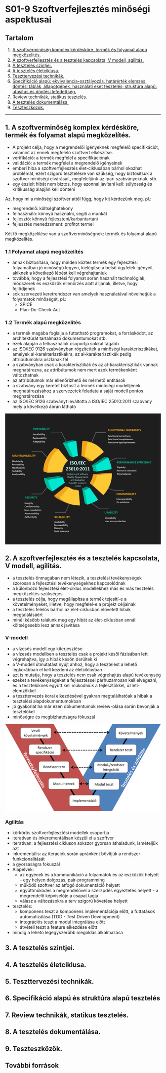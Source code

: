 # S01-9 Szoftverfejlesztés minőségi aspektusai

## Tartalom
1. [A szoftverminőség komplex kérdésköre, termék és folyamat alapú megközelítés.](#chapter01)
2. [A szoftverfejlesztés és a tesztelés kapcsolata, V modell, agilitás.](#chapter02)
3. [A tesztelés szintjei.](#chapter03)
4. [A tesztelés életciklusa.](#chapter04)
5. [Teszttervezési technikák.](#chapter05)
6. [Specifikáció alapú: ekvivalencia-osztályozás, határérték elemzés, döntési táblák, állapotgépek,
használati eset tesztelés; struktúra alapú: utasítás és döntési lefedettség.](#chapter06)
7. [Review technikák, statikus tesztelés.](#chapter07)
8. [A tesztelés dokumentálása.](#chapter08)
9. [Teszteszközök.](#chapter09)

---
## 1. A szoftverminőség komplex kérdésköre, termék és folyamat alapú megközelítés. <a name="chapter01"></a>
- A projekt célja, hogy a megrendelői igényeknek megfelelő specifikációt, valamint az ennek megfelelő szoftvert elkészítse.
- verifikáció: a termék megfelel a specifikációnak
- validáció: a termék megfelel a megrendelő igényeinek
- emberi hiba a szoftverfejlesztés élet-ciklusában bárhol okozhat problémát, ezért szigorú tesztelésre van szükség, hogy biztosítsuk a szoftver minőségi elvárásait, megfeleljünk az ipari szabványoknak, stb.
- egy észlelt hibát nem biztos, hogy azonnal javítani kell: súlyosság és kritikusság alapján kell dönteni

Az, hogy mi a minőségi szoftver attól függ, hogy kit kérdezünk meg. pl.:

- megrendelő: költséghatékony
- felhasználó: könnyű használni, segíti a munkát
- fejlesztő: könnyű fejleszteni/karbantartani
- fejlesztés menedzsment: profitot termel

Két fő megközelítése van a szoftverminőségnek: termék és folyamat alapú megközelítés.

### 1.1 Folyamat alapú megközelítés
- annak biztosítása, hogy minden köztes termék egy fejlesztési folyamatban jó minőségű legyen, kielégítse a
belső ügyfelek igényeit akiknek a következő lépést kell végrehajtaniuk
- továbbá, hogy a fejlesztési folyamat során használt technológiák, módszerek és eszközök ellenőrzés alatt álljanak,
illetve, hogy fejlődjenek
- sok szervezeti keretrendszer van amelyek használatával növelhetjük a folyamatok minőségét, pl.:
  - SPICE
  - Plan-Do-Check-Act

### 1.2 Termék alapú megközelítés
- a termék magába foglalja a futtatható programokat, a forráskódot,
az architektúrát tartalmazó dokumentumokat stb.
- ezek alapján a felhasználók csoportja sokkal tágabb
- az ISO/IEC 9126 szabványban rögzítették a minőségi karakterisztikákat, amelyek al-karakterisztikákra, az
al-karakterisztikák pedig attribútumokra oszlanak fel
- a szabványban csak a karakterisztikák és az al-karakterisztikák vannak meghatározva, az attribútumok nem mert azok
termékenként változhatnak
- az attribútumok már ellenőrizhető és mérhető entitások
- a szabvány egy keretet biztosít a termék minőségi modelljének meghatározásához
a szervezetek feladata a saját modell pontos meghatározása
- az ISO/IEC 9126 szabványt leváltotta a ISO/IEC 25010:2011 szabvány mely a következő ábrán látható

![ISO/IEC 25010:2011](img/iso_software_quality.jpg)

## 2. A szoftverfejlesztés és a tesztelés kapcsolata, V modell, agilitás. <a name="chapter02"></a>
- a tesztelés önmagában nem létezik, a tesztelési tevékenységek szorosan a fejlesztési tevékenységekhez kapcsolódnak
- a különböző fejlesztési élet-ciklus modellekhez más és más tesztelés megközelítés szükséges
- a tesztelés célja, hogy megállapítsa a termék tejesítí-e a követelményeket, illetve, hogy megfelel-e a projekt
céljainak
- a tesztelés felelős bárhol az élet-ciklusban elövetett hibák megtalálásáért
- minél később találunk meg egy hibát az élet-ciklusban annál költségesebb lesz annak javítása

### V-modell
- a vízesés modell egy kiterjesztése
- a vízesés modellben a tesztelés csak a projekt késői fázisában lett végrehajtva, így a hibák későn derültek ki
- a V-modell útmutatást nyújt ahhoz, hogy a tesztelést a lehető legkorábban el kell kezdeni az életciklusban
- azt is mutatja, hogy a tesztelés nem csak végrehajtás alapú tevékenység
- ezeket a tevékenységeket a fejlesztéssel párhuzamosan kell elvégezni, és a tesztelőknek együtt kell működniük a fejlesztőkkel, üzleti-elemzőkkel
- a teszttervezés korai elkezdésével gyakran megtalálhatóak a hibák a tesztelési alapdokumentumokban
- jó gyakorlat ha már ezen dokumentumok review-olása során bevonják a tesztelőket
- minőségre és megbízhatóságra fókuszál

![V-modell](img/v_model.png)

### Agilitás
- körkörös szoftverfejlesztési modellek csoportja
- iteratívan és inkerementálisan készül el a szoftver
- iteratívan: a fejlesztési cikluson sokszor gyorsan áthaladunk, ismételjük azt
- inkrementális: az iterációk során apránként bővítjük a rendszer funkcionalitását
- a gyorsaságra fokuszál
- Alapelvek:
  - az egyének és a kommunikáció a folyamatok és az eszközök helyett - egy helyen dolgozás, pair-programming
  - működő szoftver az átfogó dokumentáció helyett
  - együttműködés a megrendelővel a szerzpdés egyeztetés helyett - a megrendelő képviselője a csapat tagja
  - válasz a változásokra a terv szigorú követése helyett
- tesztelés:
  - komponens teszt a komponens implementációja előtt, a futtatások automatizálása (TDD - Test Driven Development)
  - integrációs teszt a modul integrálása előtt
  - átvételi teszt a feature elkezdése előtt
- mindig a lehető legegyszerűbb megoldás alkalmazása

## 3. A tesztelés szintjei. <a name="chapter03"></a>
## 4. A tesztelés életciklusa. <a name="chapter04"></a>
## 5. Teszttervezési technikák. <a name="chapter05"></a>
## 6. Specifikáció alapú és struktúra alapú tesztelés <a name="chapter06"></a>
## 7. Review technikák, statikus tesztelés. <a name="chapter07"></a>
## 8. A tesztelés dokumentálása. <a name="chapter08"></a>
## 9. Teszteszközök. <a name="chapter09"></a>

## További források
